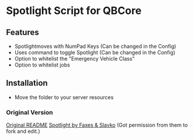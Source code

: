 # Spotlight Script for QBCore

## Features

 - Spotlightmoves with NumPad Keys (Can be changed in the Config)
 - Uses command to toggle Spotlight (Can be changed in the Config)
 - Option to whitelist the "Emergency Vehicle Class"
 - Option to whitelist jobs

## Installation

 - Move the folder to your server resources

### Original Version
[Original README](https://github.com/FAXES/Spotlight/blob/master/README.md)
[Spotlight by Faxes & Slavko](https://github.com/FAXES/Spotlight) (Got permission from them to fork and edit.)
